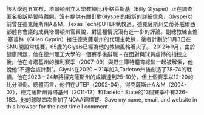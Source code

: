 該大學週五宣布，塔爾頓州立大學教練比利·格萊斯基（Billy Glyspei）正在調查匿名投訴時暫時離開。沒有提供有關針對Glyspei的投訴的詳細信息，Glyspei以前曾在德克薩斯州A＆M，Texas Tech和UTEP執教過。德克薩斯州史蒂芬威爾西部體育會議的成員塔爾頓州官員說，對這種情況沒有進一步的評論。副總教練吉倫·塞普林（Gillen Cyprin）接任德克薩斯州的代理主教練，後者計劃於11月3日在SMU開設常規賽。65歲的Glysis已經為他的教練風格著火了。 2012年9月，由於健康問題，他在德州理工大學的一個賽季後辭職 – 在面對與球員虐待的指控之後。他在肯塔基州的勝利賽季（2007-09）與野生庫特體育總監一起被解僱，他說他“不適合該計劃”。Glysis在2020  –  21年加入Tarleton州後創造了78-74的戰績。他在2023  –  24年將得克薩斯州的成績達到25-10分，但上個賽季以12-20的比分滑倒。總體而言，他們在UTEP（2002-04），得克薩斯州A＆M（2004-07），德克薩斯州肯塔基州（2011-12）和Tarleton State的13個賽季中有226-182。他的球隊四次參加了NCAA錦標賽。Save my name, email, and website in this browser for the next time I comment.